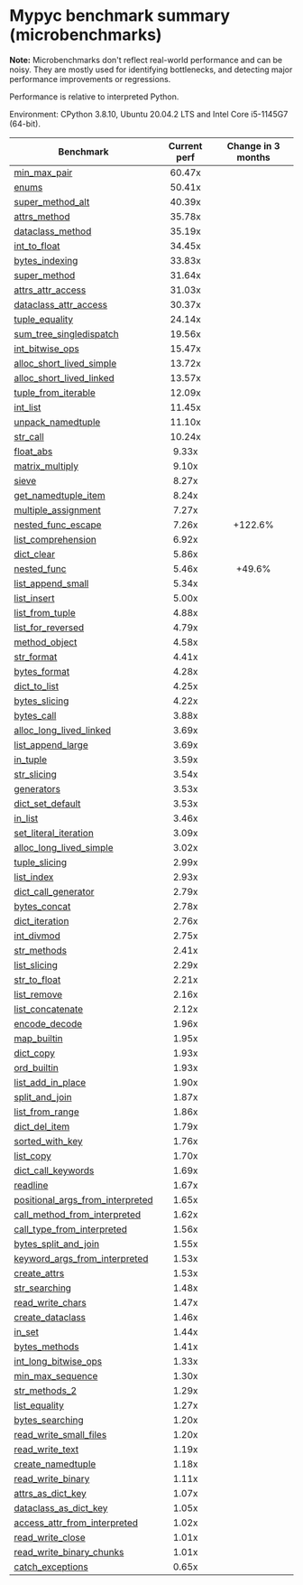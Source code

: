 # Mypyc benchmark summary (microbenchmarks)

**Note:** Microbenchmarks don't reflect real-world performance and can be noisy.
           They are mostly used for identifying bottlenecks, and detecting major performance
           improvements or regressions.

Performance is relative to interpreted Python.

Environment: CPython 3.8.10, Ubuntu 20.04.2 LTS and Intel Core i5-1145G7 (64-bit).

| Benchmark | Current perf | Change in 3 months |
| --- | :---: | :---: |
| [min_max_pair](benchmarks/min_max_pair.md) | 60.47x |  |
| [enums](benchmarks/enums.md) | 50.41x |  |
| [super_method_alt](benchmarks/super_method_alt.md) | 40.39x |  |
| [attrs_method](benchmarks/attrs_method.md) | 35.78x |  |
| [dataclass_method](benchmarks/dataclass_method.md) | 35.19x |  |
| [int_to_float](benchmarks/int_to_float.md) | 34.45x |  |
| [bytes_indexing](benchmarks/bytes_indexing.md) | 33.83x |  |
| [super_method](benchmarks/super_method.md) | 31.64x |  |
| [attrs_attr_access](benchmarks/attrs_attr_access.md) | 31.03x |  |
| [dataclass_attr_access](benchmarks/dataclass_attr_access.md) | 30.37x |  |
| [tuple_equality](benchmarks/tuple_equality.md) | 24.14x |  |
| [sum_tree_singledispatch](benchmarks/sum_tree_singledispatch.md) | 19.56x |  |
| [int_bitwise_ops](benchmarks/int_bitwise_ops.md) | 15.47x |  |
| [alloc_short_lived_simple](benchmarks/alloc_short_lived_simple.md) | 13.72x |  |
| [alloc_short_lived_linked](benchmarks/alloc_short_lived_linked.md) | 13.57x |  |
| [tuple_from_iterable](benchmarks/tuple_from_iterable.md) | 12.09x |  |
| [int_list](benchmarks/int_list.md) | 11.45x |  |
| [unpack_namedtuple](benchmarks/unpack_namedtuple.md) | 11.10x |  |
| [str_call](benchmarks/str_call.md) | 10.24x |  |
| [float_abs](benchmarks/float_abs.md) | 9.33x |  |
| [matrix_multiply](benchmarks/matrix_multiply.md) | 9.10x |  |
| [sieve](benchmarks/sieve.md) | 8.27x |  |
| [get_namedtuple_item](benchmarks/get_namedtuple_item.md) | 8.24x |  |
| [multiple_assignment](benchmarks/multiple_assignment.md) | 7.27x |  |
| [nested_func_escape](benchmarks/nested_func_escape.md) | 7.26x | +122.6% |
| [list_comprehension](benchmarks/list_comprehension.md) | 6.92x |  |
| [dict_clear](benchmarks/dict_clear.md) | 5.86x |  |
| [nested_func](benchmarks/nested_func.md) | 5.46x | +49.6% |
| [list_append_small](benchmarks/list_append_small.md) | 5.34x |  |
| [list_insert](benchmarks/list_insert.md) | 5.00x |  |
| [list_from_tuple](benchmarks/list_from_tuple.md) | 4.88x |  |
| [list_for_reversed](benchmarks/list_for_reversed.md) | 4.79x |  |
| [method_object](benchmarks/method_object.md) | 4.58x |  |
| [str_format](benchmarks/str_format.md) | 4.41x |  |
| [bytes_format](benchmarks/bytes_format.md) | 4.28x |  |
| [dict_to_list](benchmarks/dict_to_list.md) | 4.25x |  |
| [bytes_slicing](benchmarks/bytes_slicing.md) | 4.22x |  |
| [bytes_call](benchmarks/bytes_call.md) | 3.88x |  |
| [alloc_long_lived_linked](benchmarks/alloc_long_lived_linked.md) | 3.69x |  |
| [list_append_large](benchmarks/list_append_large.md) | 3.69x |  |
| [in_tuple](benchmarks/in_tuple.md) | 3.59x |  |
| [str_slicing](benchmarks/str_slicing.md) | 3.54x |  |
| [generators](benchmarks/generators.md) | 3.53x |  |
| [dict_set_default](benchmarks/dict_set_default.md) | 3.53x |  |
| [in_list](benchmarks/in_list.md) | 3.46x |  |
| [set_literal_iteration](benchmarks/set_literal_iteration.md) | 3.09x |  |
| [alloc_long_lived_simple](benchmarks/alloc_long_lived_simple.md) | 3.02x |  |
| [tuple_slicing](benchmarks/tuple_slicing.md) | 2.99x |  |
| [list_index](benchmarks/list_index.md) | 2.93x |  |
| [dict_call_generator](benchmarks/dict_call_generator.md) | 2.79x |  |
| [bytes_concat](benchmarks/bytes_concat.md) | 2.78x |  |
| [dict_iteration](benchmarks/dict_iteration.md) | 2.76x |  |
| [int_divmod](benchmarks/int_divmod.md) | 2.75x |  |
| [str_methods](benchmarks/str_methods.md) | 2.41x |  |
| [list_slicing](benchmarks/list_slicing.md) | 2.29x |  |
| [str_to_float](benchmarks/str_to_float.md) | 2.21x |  |
| [list_remove](benchmarks/list_remove.md) | 2.16x |  |
| [list_concatenate](benchmarks/list_concatenate.md) | 2.12x |  |
| [encode_decode](benchmarks/encode_decode.md) | 1.96x |  |
| [map_builtin](benchmarks/map_builtin.md) | 1.95x |  |
| [dict_copy](benchmarks/dict_copy.md) | 1.93x |  |
| [ord_builtin](benchmarks/ord_builtin.md) | 1.93x |  |
| [list_add_in_place](benchmarks/list_add_in_place.md) | 1.90x |  |
| [split_and_join](benchmarks/split_and_join.md) | 1.87x |  |
| [list_from_range](benchmarks/list_from_range.md) | 1.86x |  |
| [dict_del_item](benchmarks/dict_del_item.md) | 1.79x |  |
| [sorted_with_key](benchmarks/sorted_with_key.md) | 1.76x |  |
| [list_copy](benchmarks/list_copy.md) | 1.70x |  |
| [dict_call_keywords](benchmarks/dict_call_keywords.md) | 1.69x |  |
| [readline](benchmarks/readline.md) | 1.67x |  |
| [positional_args_from_interpreted](benchmarks/positional_args_from_interpreted.md) | 1.65x |  |
| [call_method_from_interpreted](benchmarks/call_method_from_interpreted.md) | 1.62x |  |
| [call_type_from_interpreted](benchmarks/call_type_from_interpreted.md) | 1.56x |  |
| [bytes_split_and_join](benchmarks/bytes_split_and_join.md) | 1.55x |  |
| [keyword_args_from_interpreted](benchmarks/keyword_args_from_interpreted.md) | 1.53x |  |
| [create_attrs](benchmarks/create_attrs.md) | 1.53x |  |
| [str_searching](benchmarks/str_searching.md) | 1.48x |  |
| [read_write_chars](benchmarks/read_write_chars.md) | 1.47x |  |
| [create_dataclass](benchmarks/create_dataclass.md) | 1.46x |  |
| [in_set](benchmarks/in_set.md) | 1.44x |  |
| [bytes_methods](benchmarks/bytes_methods.md) | 1.41x |  |
| [int_long_bitwise_ops](benchmarks/int_long_bitwise_ops.md) | 1.33x |  |
| [min_max_sequence](benchmarks/min_max_sequence.md) | 1.30x |  |
| [str_methods_2](benchmarks/str_methods_2.md) | 1.29x |  |
| [list_equality](benchmarks/list_equality.md) | 1.27x |  |
| [bytes_searching](benchmarks/bytes_searching.md) | 1.20x |  |
| [read_write_small_files](benchmarks/read_write_small_files.md) | 1.20x |  |
| [read_write_text](benchmarks/read_write_text.md) | 1.19x |  |
| [create_namedtuple](benchmarks/create_namedtuple.md) | 1.18x |  |
| [read_write_binary](benchmarks/read_write_binary.md) | 1.11x |  |
| [attrs_as_dict_key](benchmarks/attrs_as_dict_key.md) | 1.07x |  |
| [dataclass_as_dict_key](benchmarks/dataclass_as_dict_key.md) | 1.05x |  |
| [access_attr_from_interpreted](benchmarks/access_attr_from_interpreted.md) | 1.02x |  |
| [read_write_close](benchmarks/read_write_close.md) | 1.01x |  |
| [read_write_binary_chunks](benchmarks/read_write_binary_chunks.md) | 1.01x |  |
| [catch_exceptions](benchmarks/catch_exceptions.md) | 0.65x |  |
